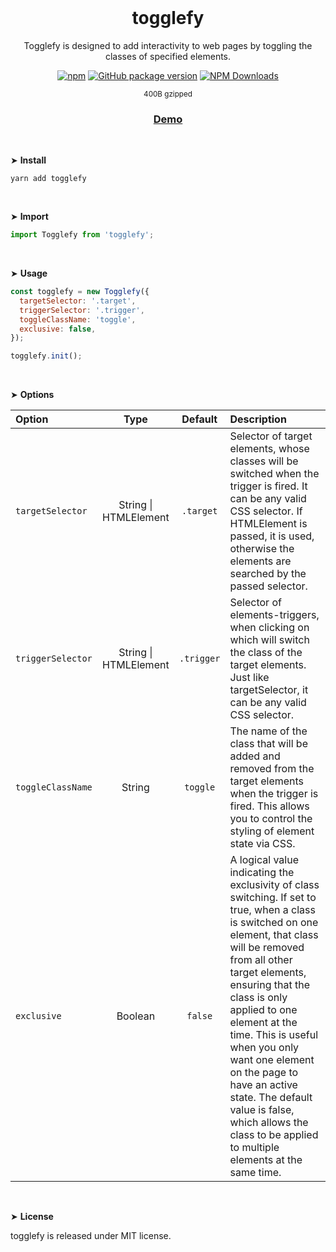 <br>
<div align="center">

# togglefy
Togglefy is designed to add interactivity to web pages by toggling the classes of specified elements.

[![npm](https://img.shields.io/npm/v/togglefy.svg?colorB=brightgreen)](https://www.npmjs.com/package/togglefy)
[![GitHub package version](https://img.shields.io/github/package-json/v/ux-ui-pro/togglefy.svg)](https://github.com/ux-ui-pro/togglefy)
[![NPM Downloads](https://img.shields.io/npm/dm/togglefy.svg?style=flat)](https://www.npmjs.org/package/togglefy)

<sup>400B gzipped</sup>

### <a href="https://codepen.io/ux-ui/pen/QWPNwNo">Demo</a>

</div>

<br>

&#10148; **Install**
```
yarn add togglefy
```
<br>

&#10148; **Import**
```javascript
import Togglefy from 'togglefy';
```
<br>

&#10148; **Usage**
```javascript
const togglefy = new Togglefy({
  targetSelector: '.target',
  triggerSelector: '.trigger',
  toggleClassName: 'toggle',
  exclusive: false,
});

togglefy.init();
```
<br>

&#10148; **Options**

| Option            |           Type            |  Default   | Description                                                                                                                                                                                                                                                                                                                                                                                                                                       |
|:------------------|:-------------------------:|:----------:|:--------------------------------------------------------------------------------------------------------------------------------------------------------------------------------------------------------------------------------------------------------------------------------------------------------------------------------------------------------------------------------------------------------------------------------------------------|
| `targetSelector`  | String &vert; HTMLElement | `.target`  | Selector of target elements, whose classes will be switched when the trigger is fired. It can be any valid CSS selector. If HTMLElement is passed, it is used, otherwise the elements are searched by the passed selector.                                                                                                                                                                                                                        |
| `triggerSelector` | String &vert; HTMLElement | `.trigger` | Selector of elements-triggers, when clicking on which will switch the class of the target elements. Just like targetSelector, it can be any valid CSS selector.                                                                                                                                                                                                                                                                                   |
| `toggleClassName` |          String           |  `toggle`  | The name of the class that will be added and removed from the target elements when the trigger is fired. This allows you to control the styling of element state via CSS.                                                                                                                                                                                                                                                                         |
| `exclusive`       |          Boolean          |  `false`   | A logical value indicating the exclusivity of class switching. If set to true, when a class is switched on one element, that class will be removed from all other target elements, ensuring that the class is only applied to one element at the time. This is useful when you only want one element on the page to have an active state. The default value is false, which allows the class to be applied to multiple elements at the same time. |
<br>

&#10148; **License**

togglefy is released under MIT license.
